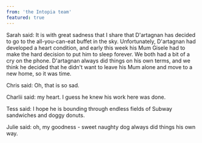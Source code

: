 ```yaml
---
from: 'the Intopia team'
featured: true
---
```


Sarah said:
It is with great sadness that I share that D'artagnan has decided to go to the all-you-can-eat buffet in the sky. Unfortunately, D'artagnan had developed a heart condition, and early this week his Mum Gisele had to make the hard decision to put him to sleep forever. We both had a bit of a cry on the phone. D'artagnan always did things on his own terms, and we think he decided that he didn't want to leave his Mum alone and move to a new home, so it was time.

Chris said:
Oh, that is so sad.

Charlii said:
my heart. 
I guess he knew his work here was done.

Tess said:
I hope he is bounding through endless fields of Subway sandwiches and doggy donuts.

Julie said:
oh, my goodness - sweet naughty dog always did things his own way.